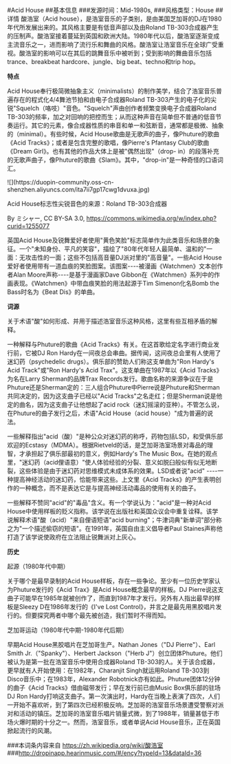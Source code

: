#Acid House
##基本信息
###发源时间：Mid-1980s,
###风格类型：House
##详情
酸浩室（Acid house），是浩室音乐的子类别，是由美国芝加哥的DJ在1980年代所发展出来的。其风格主要是有低音声部以及由Roland
TB-303合成器产生的压制声。酸浩室接着蔓延到英国和欧洲大陆。1980年代以后，酸浩室逐渐变成主流音乐之一，进而影响了流行乐和舞曲的风格。酸浩室让浩室音乐在全球广受重视。酸浩室的影响可以在其后的跳舞音乐中被听到；受到影响的舞曲音乐包括trance、breakbeat
hardcore、jungle、big beat、techno和trip hop。



**特点**

Acid House奉行极简微抽象主义（minimalists）的制作美学，结合了浩室音乐普遍存在的程式化4/4舞池节拍和由电子合成器Roland
TB-303产生的电子化的尖锐"Squelch（咯吱）"音色。"Squelch"声由创作者频繁变换电子合成器Roland
TB-303的频率，加之对回响的把控而生；从而这种声音在简单但不普通的低音节奏运行。其它的元素，像合成器性质的串音和单一和弦断音，通常都是极微、抽象的（minimal）。有些时候，Acid
House歌曲是无歌声的曲子，像Phuture的歌曲《Acid Tracks》；或者是包含完整的歌唱，像Pierre's Pfantasy
Club的歌曲《Dream Girl》。也有其他的作品大体上是被"偶然出现"（drop-
in）的段落补充的无歌声曲子，像Phuture的歌曲《Slam》。其中，"drop-in"是一种奇怪的口语词汇。



![](https://duopin-community.oss-cn-
shenzhen.aliyuncs.com/ita7ii7gp17cwg1dvuxa.jpg)

Acid House标志性尖锐音色的来源：Roland TB-303合成器

By ミシャー, CC BY-SA 3.0, https://commons.wikimedia.org/w/index.php?curid=1255077



英国Acid
House及锐舞爱好者使用"黄色笑脸"标志简单作为此类音乐和场景的象征。一个"未知身份、平凡的笑容"，描绘了"80年代年轻人最简单、温和的"一面：无攻击性的一面；这些不包括高音量DJ派对里的"高音量"。一些Acid
House爱好者使用带有一道血痕的笑脸图案。该图案----被漫画《Watchmen》文本创作者Alan Moore声称----是基于漫画家Dave
Gibbon在《Watchmen》系列中的作画表现。《Watchmen》中带血痕笑脸的用法起源于Tim Simenon化名Bomb the
Bass时名为《Beat Dis》的单曲。



**词源**

关于术语"酸"如何形成、并用于描述浩室音乐这种风格，这里有些互相矛盾的解释。



一种解释与Phuture的歌曲《Acid Tracks》有关。在这首歌给定名字进行商业发行前，它被DJ Ron
Hardy在一间夜总会串曲。据传闻，这间夜总会里有人使用了迷幻药（psychedelic drugs）。俱乐部的赞助人们称这支单曲为"Ron Hardy's
Acid Track"或"Ron Hardy's Acid Trax"。这支单曲在1987年以《Acid Tracks》为名在Larry
Sherman的品牌Trax
Records发行。歌曲名称的来源争议在于是Phuture还是Sherman定的：三人组合Phuture中Pierre说是Phuture和Sherman共同决定的，因为这支曲子已经以"Acid
Tracks"之名走红；但是Sherman说是他定的曲名，因为这支曲子让他想起了acid
rock（迷幻摇滚的亚种）。不管怎么说，在Phuture的曲子发行之后，术语"Acid House（acid house）"成为普遍的说法。



一些解释指出"acid（酸）"是种公众对迷幻药的称呼，药物包括LSD，和受俱乐部欢迎的Ecstasy（MDMA）。根据Rietveld的话，是芝加哥浩室场景对毒品的理智，才承担起了俱乐部最初的意义，例如Hardy's
The Music
Box。在她的观点里，"迷幻药（acid俚语意）"使人体验经验的分裂、意义如脱臼般似有似无地断裂，这些体验是由于迷幻药对思维模式未成体系的效果。LSD或者说"acid"
----一种提高神经活动的迷幻药，恰能带来这些。上文里《Acid Tracks》的产生表明创作的一种概念，而不是表达它是与提高神经活动毒品的使用有关的曲子。



一些解释不赞同"acid"的"毒品"含义。有一个学说认为："acid"是一种对Acid
House中使用样板的贬义指称。该学说在出版社和英国众议会中重复诠释。该学说解释术语"酸（acid）"来自俚语短语"acid
burning"；牛津词典"新单词"部分称之为"一个描述偷窃的短语"。在1991年，英国自由主义倡导者Paul
Staines声称他打造了该学说使政府在立法阻止锐舞派对上灰心。



**历史**

起源（1980年代中期）

关于哪个是最早录制的Acid House样板，存在一些争论。至少有一位历史学家认为Phuture发行的《Acid Trax》是Acid
House概念最早的样板。DJ Pierre说这支曲子可能早在1985年就被创作了，而直到1987年才发行。另外有人指出最早的样板是Sleezy
D在1986年发行的《I've Lost Control》，并言之是最先用黑胶唱片发行的。但要探究两者中哪个最先被创造，我们暂时不得而知。



芝加哥运动（1980年代中期-1980年代后期）

早期Acid House黑胶唱片在芝加哥生产。Nathan Jones（"DJ Pierre"）、Earl Smith
Jr.（"Spanky"）、Herbert Jackson（"Herb J"）创立团体Phuture。他们被认为是第一批在浩室音乐中使用合成器Roland
TB-303的人。关于该合成器，更早就有人开始使用：在1982年，Charanjit Singh就运用Roland
TB-303到Disco音乐中；在1983年，Alexander Robotnick亦有如此。Phuture团体12分钟的曲子《Acid
Tracks》借由磁带发行；早在发行前已由Music Box俱乐部的驻场DJ Ron
Hardy打响这支曲子。第一次演出时，Hardy在当晚上表演了四次，人们一开始不喜欢听，到了第四次已经积极反响。芝加哥的浩室音乐场景遭受警察对派对和活动的镇压。芝加哥的浩室音乐唱片销量式微，到了1988年，销量甚低于市场火爆时期的十分之一。然而，浩室音乐，或者单说Acid
House音乐，正在英国掀起流行的风潮。

###本词条内容来自 https://zh.wikipedia.org/wiki/酸浩室
###http://dropinapp.hearinmusic.com/#/ency?typeId=13&dataId=36
